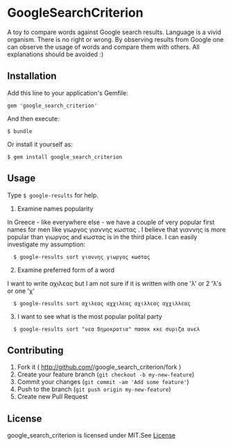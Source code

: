 # GoogleSearchCriterion

A toy to compare words against Google search results. Language is a vivid
organism. There is no right or wrong. By observing results from Google one can
observe the usage of words and compare them with others. All explanations
should be avoided :)

## Installation

Add this line to your application's Gemfile:

    gem 'google_search_criterion'

And then execute:

    $ bundle

Or install it yourself as:

    $ gem install google_search_criterion

## Usage

Type  ```$ google-results``` for help.

1. Examine names popularity

  In Greece - like everywhere else - we have a couple of very popular first names
  for men like γιωργος γιαννης κωστας . I believe that γιαννης is more popular
  than γιωργος and κωστας is in the third place. I can easily investigate my
  assumption:

  ```
    $ google-results sort γιαννης γιωργος κωστας
  ```

2. Examine preferred form of a word

  I want to write αχιλεας but I am not sure if it is written with one 'λ' or
  2 'λ's or one 'χ'

  ```
    $ google-results sort αχιλεας αχχιλεας αχιλλεας αχχιλλεας
  ```

3. I want to see what is the most popular polital party

  ```
    $ google-results sort "νεα δημοκρατια" πασοκ κκε συριζα ανελ
  ```

## Contributing

1. Fork it ( http://github.com/<my-github-username>/google_search_criterion/fork )
2. Create your feature branch (`git checkout -b my-new-feature`)
3. Commit your changes (`git commit -am 'Add some feature'`)
4. Push to the branch (`git push origin my-new-feature`)
5. Create new Pull Request


## License

google_search_criterion is licensed under MIT.See [License](LICENSE.txt)